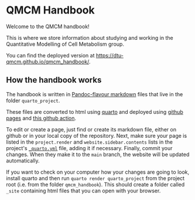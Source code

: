 # QMCM Handbook

Welcome to the QMCM handbook!

This is where we store information about studying and working in the
Quantitative Modelling of Cell Metabolism group.

You can find the deployed version at <https://dtu-qmcm.github.io/qmcm_handbook/>.

## How the handbook works

The handbook is written in [Pandoc-flavour markdown](https://pandoc.org/MANUAL.html#pandocs-markdown)
files that live in the folder `quarto_project`. 

These files are converted to html using [quarto](https://quarto.org) and 
deployed using [github pages](https://pages.github.com/) and [this github action](https://github.com/dtu-qmcm/qmcm_handbook/blob/main/.github/workflows/publish.yml).

To edit or create a page, just find or create its markdown file, either on github
or in your local copy of the repository. Next, make sure your page is listed in 
the `project.render` and `website.sidebar.contents` lists in the project's
[`_quarto.yml`](https://github.com/dtu-qmcm/qmcm_handbook/blob/main/quarto_project/_quarto.yml) file,
adding it if necessary. Finally, commit your changes. When they make it to the
`main` branch, the website will be updated automatically.

If you want to check on your computer how your changes are going to look, install 
quarto and then run `quarto render quarto_project` from the project root 
(i.e. from the folder `qmcm_handbook`). This should create a folder called `_site`
containing html files that you can open with your browser.
